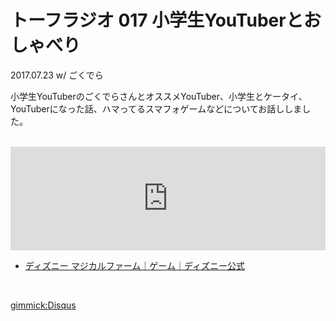 # トーフラジオ 017 小学生YouTuberとおしゃべり

2017.07.23
w/ ごくでら

小学生YouTuberのごくでらさんとオススメYouTuber、小学生とケータイ、YouTuberになった話、ハマってるスマフォゲームなどについてお話ししました。

<br />

<iframe width="100%" height="166" scrolling="no" frameborder="no" src="https://w.soundcloud.com/player/?url=https%3A//api.soundcloud.com/tracks/334433354&amp;color=ff5500&amp;auto_play=false&amp;hide_related=false&amp;show_comments=true&amp;show_user=true&amp;show_reposts=false"></iframe>

<br />

* [ディズニー マジカルファーム｜ゲーム｜ディズニー公式](http://www.disney.co.jp/games/dmf.html)

<br />

[gimmick:Disqus](tofulab)
